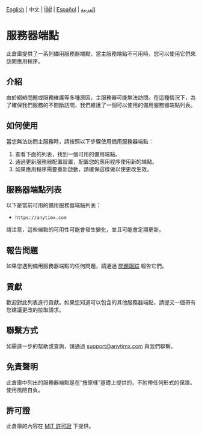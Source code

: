[English](README.md) | 中文 | [हिंदी](README_HI.md) | [Español](README_ES.md) | [العربية](README_AR.md)

# 服務器端點

此倉庫提供了一系列備用服務器端點，當主服務端點不可用時，您可以使用它們來訪問應用程序。

## 介紹

由於網絡問題或服務維護等多種原因，主服務器可能無法訪問。在這種情況下，為了確保我們服務的不間斷訪問，我們維護了一個可以使用的備用服務器端點列表。

## 如何使用

當您無法訪問主服務時，請按照以下步驟使用備用服務器端點：

1. 查看下面的列表，找到一個可用的備用端點。
2. 通過更新服務器配置設置，配置您的應用程序使用新的端點。
3. 如果應用程序需要重新啟動，請確保這樣做以使更改生效。

## 服務器端點列表

以下是當前可用的備用服務器端點列表：

- `https://anytimx.com`

請注意，這些端點的可用性可能會發生變化，並且可能會定期更新。

## 報告問題

如果您遇到備用服務器端點的任何問題，請通過 [問題跟踪](https://github.com/anytimx/server-endpoints/issues) 報告它們。

## 貢獻

歡迎對此列表進行貢獻。如果您知道可以包含的其他服務器端點，請提交一個帶有您建議更改的拉取請求。

## 聯繫方式

如需進一步的幫助或查詢，請通過 [support@anytimx.com](mailto:support@anytimx.com) 與我們聯繫。

## 免責聲明

此倉庫中列出的服務器端點是在“按原樣”基礎上提供的，不附帶任何形式的保證。使用風險自負。

## 許可證

此倉庫的內容在 [MIT 許可證](LICENSE) 下提供。
